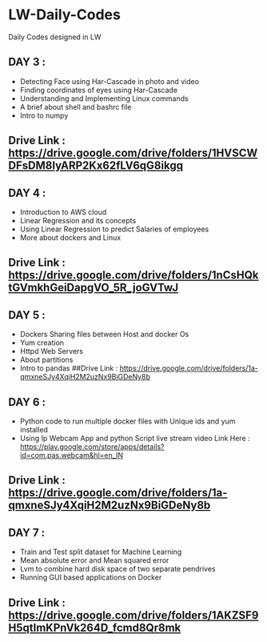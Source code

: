 # LW-Daily-Codes
Daily Codes designed in LW

## DAY 3 :
* Detecting Face using Har-Cascade in photo and video
* Finding coordinates of eyes using Har-Cascade 
* Understanding and Implementing Linux commands 
* A brief about shell and bashrc file
* Intro to numpy
## Drive Link : https://drive.google.com/drive/folders/1HVSCWDFsDM8IyARP2Kx62fLV6qG8ikgq
## DAY 4 :
* Introduction to  AWS cloud 
* Linear Regression and its concepts 
* Using Linear Regression to predict Salaries of employees
* More about dockers and Linux
## Drive Link : https://drive.google.com/drive/folders/1nCsHQktGVmkhGeiDapgVO_5R_joGVTwJ

## DAY 5 :
* Dockers Sharing files between Host and docker Os
* Yum creation 
* Httpd Web Servers 
* About partitions
* Intro to pandas
##Drive Link : https://drive.google.com/drive/folders/1a-qmxneSJy4XqiH2M2uzNx9BiGDeNy8b

## DAY 6 : 

* Python code to run multiple docker files with Unique ids and yum installed 
* Using Ip Webcam App and python Script live stream video 
  Link Here : https://play.google.com/store/apps/details?id=com.pas.webcam&hl=en_IN
## Drive Link : https://drive.google.com/drive/folders/1a-qmxneSJy4XqiH2M2uzNx9BiGDeNy8b

## DAY 7 :

* Train and Test split dataset for Machine Learning 
* Mean absolute error and Mean squared error 
* Lvm to combine hard disk space of two separate pendrives
* Running GUI based applications on Docker  
##  Drive Link : https://drive.google.com/drive/folders/1AKZSF9H5qtImKPnVk264D_fcmd8Qr8mk
